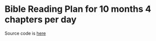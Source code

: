 # Bible Reading Plan for 10 months 4 chapters per day

Source code is [here](https://www.overleaf.com/project/5c2f7611e4624929e1c87992)